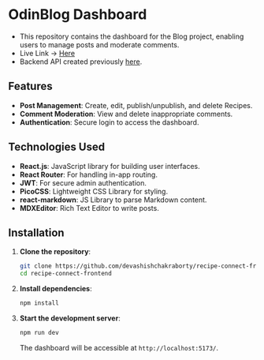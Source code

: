 
# OdinBlog Dashboard 
- This repository contains the dashboard for the Blog project, enabling users to manage posts and moderate comments.
- Live Link -> [Here](https://recipe-connect.pages.dev/)
- Backend API created previously [here](https://github.com/devashishchakraborty/recipe-connect-backend).

## Features

- **Post Management**: Create, edit, publish/unpublish, and delete Recipes.
- **Comment Moderation**: View and delete inappropriate comments.
- **Authentication**: Secure login to access the dashboard.

## Technologies Used

- **React.js**: JavaScript library for building user interfaces.
- **React Router**: For handling in-app routing.
- **JWT**: For secure admin authentication.
- **PicoCSS**: Lightweight CSS Library for styling.
- **react-markdown**: JS Library to parse Markdown content.
- **MDXEditor**: Rich Text Editor to write posts.

## Installation

1. **Clone the repository**:

   ```bash
   git clone https://github.com/devashishchakraborty/recipe-connect-frontend.git
   cd recipe-connect-frontend
   ```

2. **Install dependencies**:

   ```bash
   npm install
   ```

3. **Start the development server**:

   ```bash
   npm run dev
   ```

   The dashboard will be accessible at `http://localhost:5173/`.
